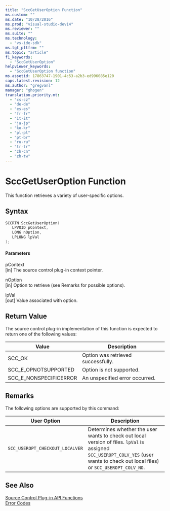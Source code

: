 ```yaml
---
title: "SccGetUserOption Function"
ms.custom: ""
ms.date: "10/28/2016"
ms.prod: "visual-studio-dev14"
ms.reviewer: ""
ms.suite: ""
ms.technology: 
  - "vs-ide-sdk"
ms.tgt_pltfrm: ""
ms.topic: "article"
f1_keywords: 
  - "SccGetUserOption"
helpviewer_keywords: 
  - "SccGetUserOption function"
ms.assetid: 17863747-1901-4c53-a2b3-ed996085e120
caps.latest.revision: 12
ms.author: "gregvanl"
manager: "ghogen"
translation.priority.mt: 
  - "cs-cz"
  - "de-de"
  - "es-es"
  - "fr-fr"
  - "it-it"
  - "ja-jp"
  - "ko-kr"
  - "pl-pl"
  - "pt-br"
  - "ru-ru"
  - "tr-tr"
  - "zh-cn"
  - "zh-tw"
---
```

# SccGetUserOption Function
This function retrieves a variety of user-specific options.  
  
## Syntax  
  
```cpp  
SCCRTN SccGetUserOption(  
   LPVOID pContext,  
   LONG nOption,  
   LPLONG lpVal  
);  
```  
  
#### Parameters  
 pContext  
 [in] The source control plug-in context pointer.  
  
 nOption  
 [in] Option to retrieve (see Remarks for possible options).  
  
 lpVal  
 [out] Value associated with option.  
  
## Return Value  
 The source control plug-in implementation of this function is expected to return one of the following values:  
  
|Value|Description|  
|-----------|-----------------|  
|SCC_OK|Option was retrieved successfully.|  
|SCC_E_OPNOTSUPPORTED|Option is not supported.|  
|SCC_E_NONSPECIFICERROR|An unspecified error occurred.|  
  
## Remarks  
 The following options are supported by this command:  
  
|User Option|Description|  
|-----------------|-----------------|  
|`SCC_USEROPT_CHECKOUT_LOCALVER`|Determines whether the user wants to check out local version of files. `lpVal` is assigned `SCC_USEROPT_COLV_YES` (user wants to check out local files) or `SCC_USEROPT_COLV_NO`.|  
  
## See Also  
 [Source Control Plug-in API Functions](../extensibility/source-control-plug-in-api-functions.md)   
 [Error Codes](../extensibility/error-codes.md)